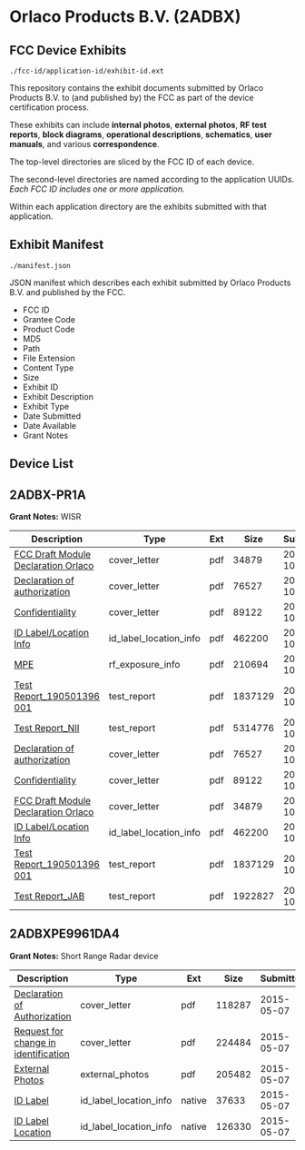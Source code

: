# Orlaco Products B.V. (2ADBX)
## FCC Device Exhibits

```
./fcc-id/application-id/exhibit-id.ext
```

This repository contains the exhibit documents submitted by Orlaco Products B.V. to (and published by) the FCC as part of the device certification process.

These exhibits can include **internal photos**, **external photos**, **RF test reports**, **block diagrams**, **operational descriptions**, **schematics**, **user manuals**, and various **correspondence**.

The top-level directories are sliced by the FCC ID of each device.

The second-level directories are named according to the application UUIDs. *Each FCC ID includes one or more application.*

Within each application directory are the exhibits submitted with that application. 

## Exhibit Manifest

```
./manifest.json
```

JSON manifest which describes each exhibit submitted by Orlaco Products B.V. and published by the FCC.

- FCC ID
- Grantee Code
- Product Code
- MD5
- Path
- File Extension
- Content Type
- Size
- Exhibit ID
- Exhibit Description
- Exhibit Type
- Date Submitted
- Date Available
- Grant Notes

## Device List
## 2ADBX-PR1A
**Grant Notes:** WISR

| Description | Type | Ext | Size | Submitted | Available |
| ----------- | ---- | --- | ---- | --------- | --------- |
| [FCC Draft Module Declaration Orlaco](2ADBX-PR1A/0e9ff45bffde9805c0682ae152ff3977/4483822.pdf) | cover_letter | pdf | 34879 | 2019-10-18 | 2019-10-21 |
| [Declaration of authorization](2ADBX-PR1A/0e9ff45bffde9805c0682ae152ff3977/4483813.pdf) | cover_letter | pdf | 76527 | 2019-10-18 | 2019-10-21 |
| [Confidentiality](2ADBX-PR1A/0e9ff45bffde9805c0682ae152ff3977/4483814.pdf) | cover_letter | pdf | 89122 | 2019-10-18 | 2019-10-21 |
| [ID Label/Location Info](2ADBX-PR1A/0e9ff45bffde9805c0682ae152ff3977/4483832.pdf) | id_label_location_info | pdf | 462200 | 2019-10-18 | 2019-10-21 |
| [MPE](2ADBX-PR1A/0e9ff45bffde9805c0682ae152ff3977/4483837.pdf) | rf_exposure_info | pdf | 210694 | 2019-10-18 | 2019-10-21 |
| [Test Report_190501396 001](2ADBX-PR1A/0e9ff45bffde9805c0682ae152ff3977/4483820.pdf) | test_report | pdf | 1837129 | 2019-10-18 | 2019-10-21 |
| [Test Report_NII](2ADBX-PR1A/0e9ff45bffde9805c0682ae152ff3977/4483838.pdf) | test_report | pdf | 5314776 | 2019-10-18 | 2019-10-21 |
| [Declaration of authorization](2ADBX-PR1A/77e8483034f7582fd507d5d99cffd46e/4483813.pdf) | cover_letter | pdf | 76527 | 2019-10-18 | 2019-10-22 |
| [Confidentiality](2ADBX-PR1A/77e8483034f7582fd507d5d99cffd46e/4483814.pdf) | cover_letter | pdf | 89122 | 2019-10-18 | 2019-10-22 |
| [FCC Draft Module Declaration Orlaco](2ADBX-PR1A/77e8483034f7582fd507d5d99cffd46e/4483822.pdf) | cover_letter | pdf | 34879 | 2019-10-18 | 2019-10-22 |
| [ID Label/Location Info](2ADBX-PR1A/77e8483034f7582fd507d5d99cffd46e/4483832.pdf) | id_label_location_info | pdf | 462200 | 2019-10-18 | 2019-10-22 |
| [Test Report_190501396 001](2ADBX-PR1A/77e8483034f7582fd507d5d99cffd46e/4483820.pdf) | test_report | pdf | 1837129 | 2019-10-18 | 2019-10-22 |
| [Test Report_JAB](2ADBX-PR1A/77e8483034f7582fd507d5d99cffd46e/4483824.pdf) | test_report | pdf | 1922827 | 2019-10-18 | 2019-10-22 |
## 2ADBXPE9961DA4
**Grant Notes:** Short Range Radar device

| Description | Type | Ext | Size | Submitted | Available |
| ----------- | ---- | --- | ---- | --------- | --------- |
| [Declaration of Authorization](2ADBXPE9961DA4/589281fc468bb5bc1c8541bc0c6c714e/2606451.pdf) | cover_letter | pdf | 118287 | 2015-05-07 | 2015-05-08 |
| [Request for change in identification](2ADBXPE9961DA4/589281fc468bb5bc1c8541bc0c6c714e/2606452.pdf) | cover_letter | pdf | 224484 | 2015-05-07 | 2015-05-08 |
| [External Photos](2ADBXPE9961DA4/589281fc468bb5bc1c8541bc0c6c714e/2606448.pdf) | external_photos | pdf | 205482 | 2015-05-07 | 2015-05-08 |
| [ID Label](2ADBXPE9961DA4/589281fc468bb5bc1c8541bc0c6c714e/2606449.native) | id_label_location_info | native | 37633 | 2015-05-07 | 2015-05-08 |
| [ID Label Location](2ADBXPE9961DA4/589281fc468bb5bc1c8541bc0c6c714e/2606450.native) | id_label_location_info | native | 126330 | 2015-05-07 | 2015-05-08 |
